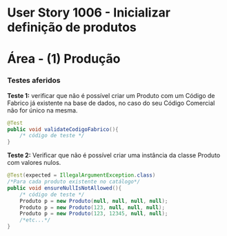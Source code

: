 # User Story 1006 - Inicializar definição de produtos 



# Área - (1) Produção

### Testes aferidos

**Teste 1:** verificar que não é possível criar um Produto com um Código de Fabrico já existente na base de dados, no caso do seu Código Comercial não for único na mesma.

```java
@Test
public void validateCodigoFabrico(){
    /* código de teste */
}
```

**Teste 2:** Verificar que não é possível criar uma instância da classe Produto com valores nulos.

```java
@Test(expected = IllegalArgumentException.class)
/*Para cada produto existente no catálogo*/
public void ensureNullIsNotAllowed(){
    /* código de teste */
    Produto p = new Produto(null, null, null, null);
    Produto p = new Produto(123, null, null, null);
    Produto p = new Produto(123, 12345, null, null);
    /*etc...*/
}
```